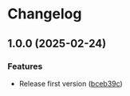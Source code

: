 # Changelog

## 1.0.0 (2025-02-24)


### Features

* Release first version ([bceb39c](https://github.com/Cloud-for-You/alertmanager-webhook-server/commit/bceb39c0c8ac2386303e532489f600a47e27e53a))
